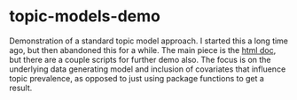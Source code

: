 # topic-models-demo

Demonstration of a standard topic model approach. I started this a long time
ago, but then abandoned this for a while.  The main piece is the [html doc](http://m-clark.github.io/docs/topic_models/topic-model-demo.html), but
there are a couple scripts for further demo also.  The focus is on the
underlying data generating model and inclusion of covariates that influence
topic prevalence, as opposed to just using package functions to get a result.